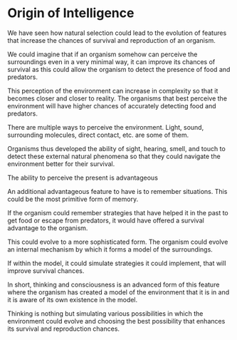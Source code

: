 # Origin of Intelligence

We have seen how natural selection could lead to the evolution of features that increase the chances of survival and reproduction of an organism.

We could imagine that if an organism somehow can perceive the surroundings even in a very minimal way, it can improve its chances of survival as this could allow the organism to detect the presence of food and predators.

This perception of the environment can increase in complexity so that it becomes closer and closer to reality. The organisms that best perceive the environment will have higher chances of accurately detecting food and predators.

There are multiple ways to perceive the environment. Light, sound, surrounding molecules, direct contact, etc. are some of them.

Organisms thus developed the ability of sight, hearing, smell, and touch to detect these external natural phenomena so that they could navigate the environment better for their survival.

The ability to perceive the present is advantageous

An additional advantageous feature to have is to remember situations. This could be the most primitive form of memory.

If the organism could remember strategies that have helped it in the past to get food or escape from predators, it would have offered a survival advantage to the organism.

This could evolve to a more sophisticated form. The organism could evolve an internal mechanism by which it forms a model of the surroundings.

If within the model, it could simulate strategies it could implement, that will improve survival chances.

In short, thinking and consciousness is an advanced form of this feature where the organism has created a model of the environment that it is in and it is aware of its own existence in the model.

Thinking is nothing but simulating various possibilities in which the environment could evolve and choosing the best possibility that enhances its survival and reproduction chances.
